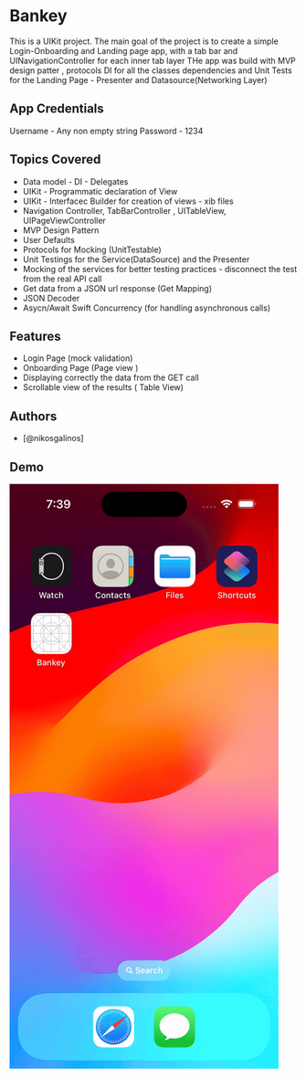 
# Bankey

This is a UIKit project.
The main goal of the project is to create a simple Login-Onboarding and Landing
page app, with a tab bar and UINavigationController for each inner tab layer
THe app was build with MVP design patter , protocols DI for all the classes dependencies and Unit Tests for the Landing Page - Presenter and Datasource(Networking Layer)

## App Credentials
Username - Any non empty string
Password - 1234


## Topics Covered

- Data model - DI - Delegates
- UIKit - Programmatic declaration of View
- UIKit - Interfacec Builder for creation of views - xib files 
- Navigation Controller, TabBarController , UITableView, UIPageViewController
- MVP Design Pattern
- User Defaults
- Protocols for Mocking (UnitTestable)
- Unit Testings for the Service(DataSource) and the Presenter
- Mocking of the services for better testing practices - disconnect the test from the real API call
- Get data from a JSON url response (Get Mapping)
- JSON Decoder
- Asycn/Await Swift Concurrency (for handling asynchronous calls)

## Features

- Login Page (mock validation)
- Onboarding Page (Page view )
- Displaying correctly the data from the GET call 
- Scrollable view of the results ( Table View)

## Authors

- [@nikosgalinos]


## Demo
![](https://github.com/ngalinos95/bankey/blob/main/ReadmeGIF.gif)



